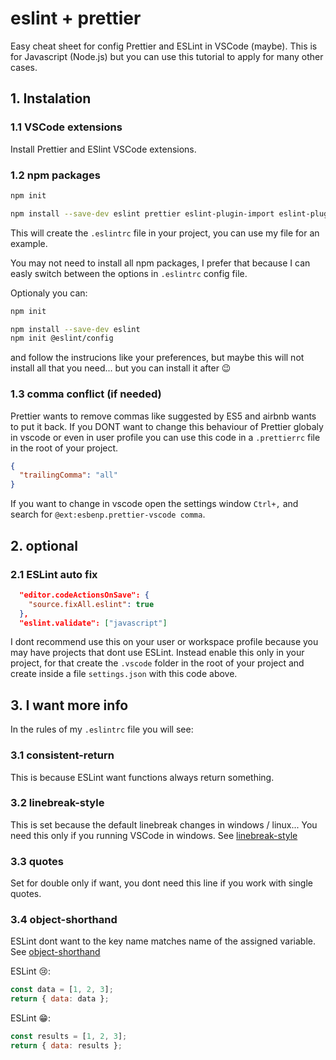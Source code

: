 # eslint + prettier

Easy cheat sheet for config Prettier and ESLint in VSCode (maybe).
This is for Javascript (Node.js) but you can use this tutorial to apply for many other cases.

## 1. Instalation

### 1.1 VSCode extensions

Install Prettier and ESlint VSCode extensions.

### 1.2 npm packages

```bash
npm init

npm install --save-dev eslint prettier eslint-plugin-import eslint-plugin-prettier eslint-plugin-node eslint-config-airbnb eslint-config-airbnb-base eslint-config-prettier
```

This will create the `.eslintrc` file in your project, you can use my file for an example.

You may not need to install all npm packages, I prefer that because I can easly switch between the options in `.eslintrc` config file.

Optionaly you can:

```bash
npm init

npm install --save-dev eslint
npm init @eslint/config
```

and follow the instrucions like your preferences, but maybe this will not install all that you need... but you can install it after 😉

### 1.3 comma conflict (if needed)

Prettier wants to remove commas like suggested by ES5 and airbnb wants to put it back. If you DONT want to change this behaviour of Prettier globaly in vscode or even in user profile you can use this code in a `.prettierrc` file in the root of your project.

```json
{
  "trailingComma": "all"
}
```

If you want to change in vscode open the settings window `Ctrl+,` and search for `@ext:esbenp.prettier-vscode comma`.

## 2. optional

### 2.1 ESLint auto fix

```json
  "editor.codeActionsOnSave": {
    "source.fixAll.eslint": true
  },
  "eslint.validate": ["javascript"]
```

I dont recommend use this on your user or workspace profile because you may have projects that dont use ESLint. Instead enable this only in your project, for that create the `.vscode` folder in the root of your project and create inside a file `settings.json` with this code above.

## 3. I want more info

In the rules of my `.eslintrc` file you will see:

### 3.1 consistent-return

This is because ESLint want functions always return something.

### 3.2 linebreak-style

This is set because the default linebreak changes in windows / linux...
You need this only if you running VSCode in windows. See [linebreak-style](https://eslint.org/docs/latest/rules/linebreak-style)

### 3.3 quotes

Set for double only if want, you dont need this line if you work with single quotes.

### 3.4 object-shorthand

ESLint dont want to the key name matches name of the assigned variable. See [object-shorthand](https://eslint.org/docs/latest/rules/object-shorthand)

ESLint 😢:

```javascript
const data = [1, 2, 3];
return { data: data };
```

ESLint 😁:

```javascript
const results = [1, 2, 3];
return { data: results };
```
